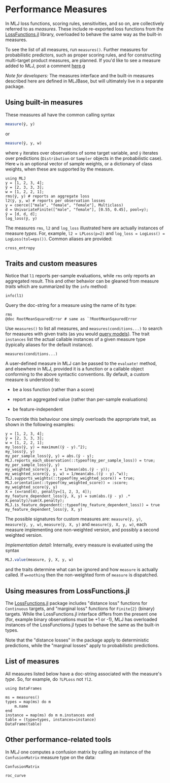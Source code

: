 # Performance Measures

In MLJ loss functions, scoring rules, sensitivities, and so on, are
collectively referred to as *measures*. These include re-exported loss
functions from the
[LossFunctions.jl](https://github.com/JuliaML/LossFunctions.jl)
library, overloaded to behave the same way as the built-in measures.

To see the list of all measures, run `measures()`.  Further measures for
probabilistic predictors, such as proper scoring rules, and for
constructing multi-target product measures, are planned.  If you'd like
to see a measure added to MLJ, post a comment
[here](https://github.com/JuliaAI/MLJBase.jl/issues/299).g

*Note for developers:* The measures interface and the built-in
measures described here are defined in MLJBase, but will ultimately live
in a separate package.


## Using built-in measures

These measures all have the common calling syntax

```julia
measure(ŷ, y)
```

or

```julia
measure(ŷ, y, w)
```

where `y` iterates over observations of some target variable, and `ŷ`
iterates over predictions (`Distribution` or `Sampler` objects in the
probabilistic case). Here `w` is an optional vector of sample weights,
or a dictionary of class weights, when these are supported by the
measure.

```@repl losses_and_scores
using MLJ
y = [1, 2, 3, 4];
ŷ = [2, 3, 3, 3];
w = [1, 2, 2, 1];
rms(ŷ, y) # reports an aggregate loss
l2(ŷ, y, w) # reports per observation losses
y = coerce(["male", "female", "female"], Multiclass)
d = UnivariateFinite(["male", "female"], [0.55, 0.45], pool=y);
ŷ = [d, d, d];
log_loss(ŷ, y)
```

The measures `rms`, `l2` and `log_loss` illustrated here are actually
        instances of measure *types*. For, example, `l2 = LPLoss(p=2)` and
`log_loss = LogLoss() = LogLoss(tol=eps())`. Common aliases are
provided:

```@repl losses_and_scores
cross_entropy
```

## Traits and custom measures

Notice that `l1` reports per-sample evaluations, while `rms`
only reports an aggregated result. This and other behavior can be
gleaned from measure *traits* which are summarized by the `info`
method:

```@repl losses_and_scores
info(l1)
```

Query the doc-string for a measure using the name of its type:

```@repl losses_and_scores
rms
@doc RootMeanSquaredError # same as `?RootMeanSqauredError
```

Use `measures()` to list all measures, and `measures(conditions...)` to
search for measures with given traits (as you would [query
models](model_search.md)). The trait `instances` list the actual
callable instances of a given measure type (typically aliases for the
default instance).

```@docs
measures(conditions...)
```

A user-defined measure in MLJ can be passed to the `evaluate!`
method, and elsewhere in MLJ, provided it is a function or a callable
object conforming to the above syntactic conventions. By default, a
custom measure is understood to:

- be a loss function (rather than a score)

- report an aggregated value (rather than per-sample evaluations)

- be feature-independent

To override this behaviour one simply overloads the appropriate trait,
as shown in the following examples:

```@repl losses_and_scores
y = [1, 2, 3, 4];
ŷ = [2, 3, 3, 3];
w = [1, 2, 2, 1];
my_loss(ŷ, y) = maximum((ŷ - y).^2);
my_loss(ŷ, y)
my_per_sample_loss(ŷ, y) = abs.(ŷ - y);
MLJ.reports_each_observation(::typeof(my_per_sample_loss)) = true;
my_per_sample_loss(ŷ, y)
my_weighted_score(ŷ, y) = 1/mean(abs.(ŷ - y));
my_weighted_score(ŷ, y, w) = 1/mean(abs.((ŷ - y).^w));
MLJ.supports_weights(::typeof(my_weighted_score)) = true;
MLJ.orientation(::typeof(my_weighted_score)) = :score;
my_weighted_score(ŷ, y)
X = (x=rand(4), penalty=[1, 2, 3, 4]);
my_feature_dependent_loss(ŷ, X, y) = sum(abs.(ŷ - y) .* X.penalty)/sum(X.penalty);
MLJ.is_feature_dependent(::typeof(my_feature_dependent_loss)) = true
my_feature_dependent_loss(ŷ, X, y)
```

The possible signatures for custom measures are: `measure(ŷ, y)`,
`measure(ŷ, y, w)`, `measure(ŷ, X, y)` and `measure(ŷ, X, y, w)`, each
measure implementing one non-weighted version, and possibly a second
weighted version.

*Implementation detail:* Internally, every measure is evaluated using
the syntax

```julia
MLJ.value(measure, ŷ, X, y, w)
```
and the traits determine what can be ignored and how `measure` is actually called. If `w=nothing` then the non-weighted form of `measure` is
dispatched.

## Using measures from LossFunctions.jl

The [LossFunctions.jl](https://github.com/JuliaML/LossFunctions.jl)
package includes "distance loss" functions for `Continuous` targets,
and "marginal loss" functions for `Finite{2}` (binary) targets. While the
LossFunctions.jl interface differs from the present one (for, example
binary observations must be +1 or -1), MLJ has overloaded instances
of the LossFunctions.jl types to behave the same as the built-in
types.

Note that the "distance losses" in the package apply to deterministic
predictions, while the "marginal losses" apply to probabilistic
predictions.


## List of measures

All measures listed below have a doc-string associated with the measure's
*type*. So, for example, do `?LPLoss` not `?l2`.

```@setup losses_and_scores
using DataFrames
```

```@example losses_and_scores
ms = measures()
types = map(ms) do m
    m.name
end
instance = map(ms) do m m.instances end
table = (type=types, instances=instance)
DataFrame(table)
```


## Other performance-related tools

In MLJ one computes a confusion matrix by calling an instance of the
`ConfusionMatrix` measure type on the data:

```@docs
ConfusionMatrix
```

```@docs
roc_curve
```
